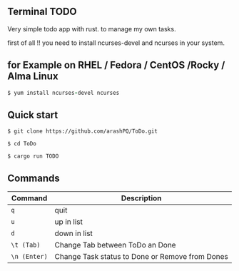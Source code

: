## Terminal TODO

Very simple todo app with rust. to manage my own tasks.

first of all !! you need to install ncurses-devel and ncurses in your system.
## for Example on RHEL / Fedora / CentOS /Rocky / Alma Linux

```Ruby
$ yum install ncurses-devel ncurses
```

## Quick start

```terminal
$ git clone https://github.com/arashPQ/ToDo.git

$ cd ToDo

$ cargo run TODO
```

## Commands

| Command | Description |
| --- | --- |
| `q` | quit |
| `u` | up in list |
| `d` | down in list  |
| `\t (Tab)` | Change Tab between ToDo an Done |
| `\n (Enter)` | Change Task status to Done or Remove from Dones |
